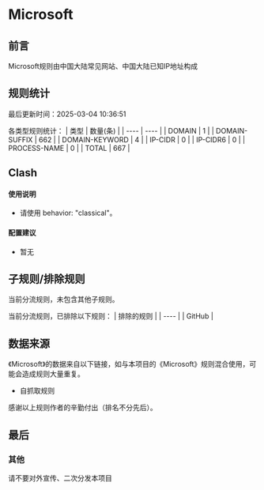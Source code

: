 # Microsoft

## 前言

Microsoft规则由中国大陆常见网站、中国大陆已知IP地址构成

## 规则统计

最后更新时间：2025-03-04 10:36:51

各类型规则统计：
| 类型 | 数量(条)  | 
| ---- | ----  |
| DOMAIN | 1  | 
| DOMAIN-SUFFIX | 662  | 
| DOMAIN-KEYWORD | 4  | 
| IP-CIDR | 0  | 
| IP-CIDR6 | 0  | 
| PROCESS-NAME | 0 |
| TOTAL | 667  | 


## Clash 

#### 使用说明
- 请使用 behavior: "classical"。

#### 配置建议
- 暂无

## 子规则/排除规则


当前分流规则，未包含其他子规则。

当前分流规则，已排除以下规则：
| 排除的规则 |
| ---- |
| GitHub |

## 数据来源

《Microsoft》的数据来自以下链接，如与本项目的《Microsoft》规则混合使用，可能会造成规则大量重复。
- 自抓取规则

感谢以上规则作者的辛勤付出（排名不分先后）。

## 最后

### 其他

请不要对外宣传、二次分发本项目